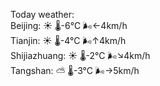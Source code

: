 Today weather:  
Beijing: ☀️ 🌡️-6°C 🌬️←4km/h  
Tianjin: ☀️ 🌡️-4°C 🌬️↑4km/h  
Shijiazhuang: ☀️ 🌡️-2°C 🌬️↘4km/h  
Tangshan: ⛅️  🌡️-3°C 🌬️→5km/h  

